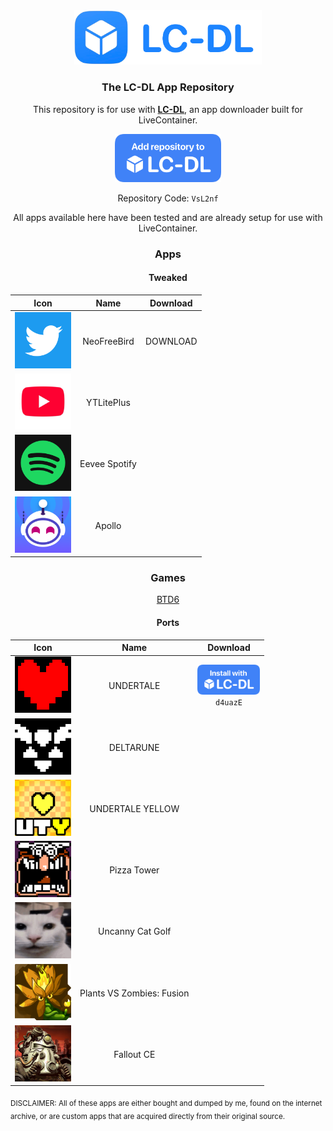 <div align="center">
  <img src="assets/logo.png" width="300">
  <h3>The LC-DL App Repository</h3>
  
<p>This repository is for use with <a href="https://lc-dl.github.io"><b>LC-DL</b></a>, an app downloader built for LiveContainer.</p>

<a href ="https://tinyurl.com/bpu5ubk8"><img src="assets/repo.png" width="170"></a><br>

Repository Code: `VsL2nf`<br>

All apps available here have been tested and are already setup for use with LiveContainer.

<h3>Apps</h3>

<h4>Tweaked</h4>

|                        **Icon**                        |    **Name**   | **Download** |
|:------------------------------------------------------:|:-------------:|:------------:|
|    <img src=icons/com.atebits.Tweetie2.png width=90>   |  NeoFreeBird  |   DOWNLOAD   |
|   <img src=icons/com.google.ios.youtube.png width=90>  |   YTLitePlus  |              |
| <img src=icons/com.spotify.client.png width=90>        | Eevee Spotify |              |
| <img src=icons/com.christianselig.Apollo.png width=90> | Apollo        |              |

<h3>Games</h3>
<a href="shortcuts://run-shortcut?name=LC-DL&input=[lcdl://eSsWmj]">BTD6</a>
<h4>Ports</h4>

|                          **Icon**                          |          **Name**         |                                      **Download**                                      |
|:----------------------------------------------------------:|:-------------------------:|:--------------------------------------------------------------------------------------:|
|    <img src=icons/com.jockeholm.undertale.png width=90>    |         UNDERTALE         | [<img src=assets/install.png width=100>](https://tinyurl.com/mv7s8u8p)<br>`d4uazE` |
|    <img src=icons/com.jockeholm.deltarune.png width=90>    |         DELTARUNE         |                                                                                        |
|        <img src=icons/com.atesquik.uty.png width=90>       |      UNDERTALE YELLOW     |                                                                                        |
|    <img src=icons/com.atesquik.pizzatower.png width=90>    |        Pizza Tower        |                                                                                        |
|        <img src=icons/con.TDMbest.UCG.png width=90>        |      Uncanny Cat Golf     |                                                                                        |
| <img src=icons/com.GLESign.PlantsVsZombiesRH.png width=90> | Plants VS Zombies: Fusion |                                                                                        |
|   <img src=icons/com.alexbatalov.fallout-ce.png width=90>  |         Fallout CE        |                                                                                        |

</div>
<sub>DISCLAIMER: All of these apps are either bought and dumped by me, found on the internet archive, or are custom apps that are acquired directly from their original source. </sub>

